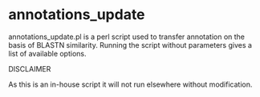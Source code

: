 annotations_update
==================

annotations_update.pl is a perl script used to transfer annotation on the
basis of BLASTN similarity. Running the script without parameters gives a
list of available options.

DISCLAIMER

As this is an in-house script it will not run elsewhere without modification.
